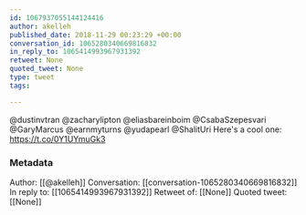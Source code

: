 ```yaml
---
id: 1067937055144124416
author: akelleh
published_date: 2018-11-29 00:23:29 +00:00
conversation_id: 1065280340669816832
in_reply_to: 1065414993967931392
retweet: None
quoted_tweet: None
type: tweet
tags:

---
```


@dustinvtran @zacharylipton @eliasbareinboim @CsabaSzepesvari @GaryMarcus @earnmyturns @yudapearl @ShalitUri Here's a cool one: https://t.co/0Y1UYmuGk3

### Metadata

Author: [[@akelleh]]
Conversation: [[conversation-1065280340669816832]]
In reply to: [[1065414993967931392]]
Retweet of: [[None]]
Quoted tweet: [[None]]
